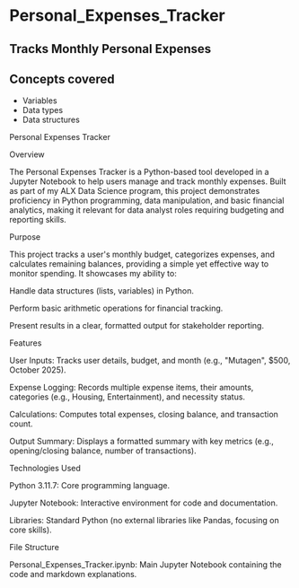 # Personal_Expenses_Tracker
Tracks Monthly Personal  Expenses
----
## Concepts covered
- Variables
- Data types
- Data structures

Personal Expenses Tracker

Overview

The Personal Expenses Tracker is a Python-based tool developed in a Jupyter Notebook to help users manage and track monthly expenses. Built as part of my ALX Data Science program, this project demonstrates proficiency in Python programming, data manipulation, and basic financial analytics, making it relevant for data analyst roles requiring budgeting and reporting skills.

Purpose

This project tracks a user's monthly budget, categorizes expenses, and calculates remaining balances, providing a simple yet effective way to monitor spending. It showcases my ability to:





Handle data structures (lists, variables) in Python.



Perform basic arithmetic operations for financial tracking.



Present results in a clear, formatted output for stakeholder reporting.

Features





User Inputs: Tracks user details, budget, and month (e.g., "Mutagen", $500, October 2025).



Expense Logging: Records multiple expense items, their amounts, categories (e.g., Housing, Entertainment), and necessity status.



Calculations: Computes total expenses, closing balance, and transaction count.



Output Summary: Displays a formatted summary with key metrics (e.g., opening/closing balance, number of transactions).

Technologies Used





Python 3.11.7: Core programming language.



Jupyter Notebook: Interactive environment for code and documentation.



Libraries: Standard Python (no external libraries like Pandas, focusing on core skills).

File Structure





Personal_Expenses_Tracker.ipynb: Main Jupyter Notebook containing the code and markdown explanations.
